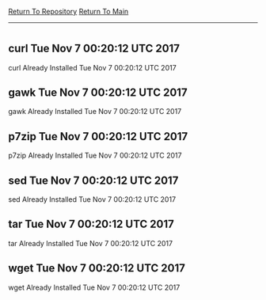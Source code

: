 [Return To Repository](https://github.com/deathbybandaid/piholeparser/)
[Return To Main](https://github.com/deathbybandaid/piholeparser/blob/master/RecentRunLogs/Mainlog.md)
____________________________________
# 
## curl Tue Nov 7 00:20:12 UTC 2017
curl Already Installed Tue Nov 7 00:20:12 UTC 2017
## gawk Tue Nov 7 00:20:12 UTC 2017
gawk Already Installed Tue Nov 7 00:20:12 UTC 2017
## p7zip Tue Nov 7 00:20:12 UTC 2017
p7zip Already Installed Tue Nov 7 00:20:12 UTC 2017
## sed Tue Nov 7 00:20:12 UTC 2017
sed Already Installed Tue Nov 7 00:20:12 UTC 2017
## tar Tue Nov 7 00:20:12 UTC 2017
tar Already Installed Tue Nov 7 00:20:12 UTC 2017
## wget Tue Nov 7 00:20:12 UTC 2017
wget Already Installed Tue Nov 7 00:20:12 UTC 2017
